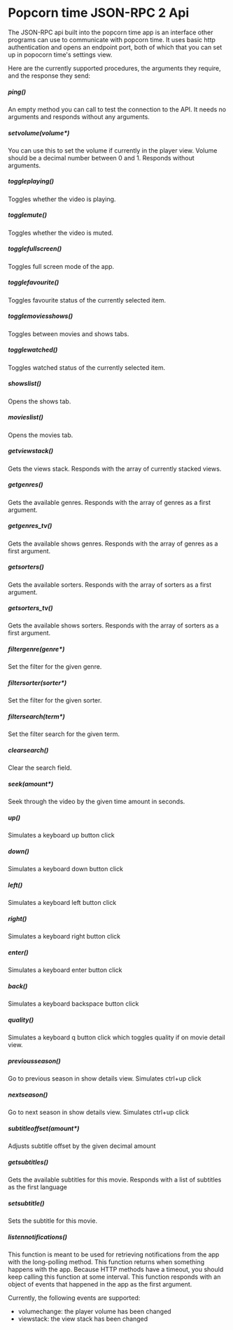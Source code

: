 Popcorn time JSON-RPC 2 Api
=========================

The JSON-RPC api built into the popcorn time app is an interface other programs can use to communicate with popcorn time.
It uses basic http authentication and opens an endpoint port, both of which that you can set up in popocorn time's settings view.

Here are the currently supported procedures, the arguments they require, and the response they send:


##### ping()
An empty method you can call to test the connection to the API. It needs no arguments and responds without any arguments.

##### setvolume(volume*)
You can use this to set the volume if currently in the player view. Volume should be a decimal number between 0 and 1. Responds without arguments.

##### toggleplaying()
Toggles whether the video is playing.

##### togglemute()
Toggles whether the video is muted.

##### togglefullscreen()
Toggles full screen mode of the app.

##### togglefavourite()
Toggles favourite status of the currently selected item.

##### togglemoviesshows()
Toggles between movies and shows tabs.

##### togglewatched()
Toggles watched status of the currently selected item.

##### showslist()
Opens the shows tab.

##### movieslist()
Opens the movies tab.

##### getviewstack()
Gets the views stack. Responds with the array of currently stacked views.

##### getgenres()
Gets the available genres. Responds with the array of genres as a first argument.

##### getgenres_tv()
Gets the available shows genres. Responds with the array of genres as a first argument.

##### getsorters()
Gets the available sorters. Responds with the array of sorters as a first argument.

##### getsorters_tv()
Gets the available shows sorters. Responds with the array of sorters as a first argument.

##### filtergenre(genre*)
Set the filter for the given genre.

##### filtersorter(sorter*)
Set the filter for the given sorter.

##### filtersearch(term*)
Set the filter search for the given term.

##### clearsearch()
Clear the search field.

##### seek(amount*)
Seek through the video by the given time amount in seconds.

##### up()
Simulates a keyboard up button click

##### down()
Simulates a keyboard down button click

##### left()
Simulates a keyboard left button click

##### right()
Simulates a keyboard right button click

##### enter()
Simulates a keyboard enter button click

##### back()
Simulates a keyboard backspace button click

##### quality()
Simulates a keyboard q button click which toggles quality if on movie detail view.

##### previousseason()
Go to previous season in show details view. Simulates ctrl+up click

##### nextseason()
Go to next season in show details view. Simulates ctrl+up click

##### subtitleoffset(amount*)
Adjusts subtitle offset by the given decimal amount

##### getsubtitles()
Gets the available subtitles for this movie. Responds with a list of subtitles as the first language

##### setsubtitle()
Sets the subtitle for this movie.

##### listennotifications()
This function is meant to be used for retrieving notifications from the app with the long-polling method.
This function returns when something happens with the app.
Because HTTP methods have a timeout, you should keep calling this function at some interval.
This function responds with an object of events that happened in the app as the first argument.

Currently, the following events are supported:

* volumechange: the player volume has been changed
* viewstack: the view stack has been changed